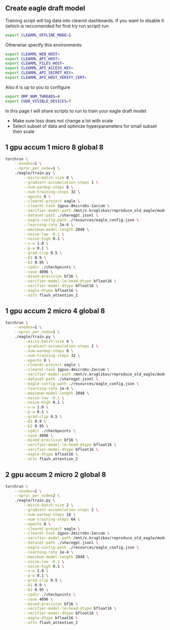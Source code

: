 ## Create eagle draft model

Training script will log data into clearml dashboards. If you want to disable it (which is reccomended for first try run script) run

```bash
export CLEARML_OFFLINE_MODE=1
```

Otherwise specify this environments

```bash
export CLEARML_WEB_HOST=
export CLEARML_API_HOST=
export CLEARML_FILES_HOST=
export CLEARML_API_ACCESS_KEY=
export CLEARML_API_SECRET_KEY=
export CLEARML_API_HOST_VERIFY_CERT=
```

Also it is up to you to configure

```bash
export OMP_NUM_THREADS=4 
export CUDA_VISIBLE_DEVICES=7 
```

In this page I will share scripts to run to train your eagle draft model

* Make sure loss does not change a lot with scale
* Select subset of data and optimize hyperparameters for small subset then scale

## 1 gpu accum 1 micro 8 global 8

```bash
torchrun \
    --nnodes=1 \
    --nproc_per_node=1 \
    ./eagle/train.py \
        --micro-batch-size 8 \
        --gradient-accumulation-steps 1 \
        --num-warmup-steps 8 \
        --num-training-steps 32 \
        --epochs 8 \
        --clearml-project eagle \
        --clearml-task 1gpus-8microbs-1accum \
        --verifier-model-path /mnt/v.kruglikov/reproduce_old_eagle/models/llama2 \
        --dataset-path ./sharegpt.jsonl \
        --eagle-config-path ./resources/eagle_config.json \
        --learning-rate 1e-4 \
        --maximum-model-length 2048 \
        --noise-low -0.1 \
        --noise-high 0.1 \
        --v-w 1.0 \
        --p-w 0.1 \
        --grad-clip 0.5 \
        --b1 0.9 \
        --b2 0.95 \
        --cpdir ./checkpoints \
        --save 4096 \
        --mixed-precision bf16 \
        --verifier-model-lm-head-dtype bfloat16 \
        --verifier-model-dtype bfloat16 \
        --eagle-dtype bfloat16 \
        --attn flash_attention_2
```

## 1 gpu accum 2 micro 4 global 8

```bash
torchrun \
    --nnodes=1 \
    --nproc_per_node=1 \
    ./eagle/train.py \
        --micro-batch-size 4 \
        --gradient-accumulation-steps 2 \
        --num-warmup-steps 8 \
        --num-training-steps 32 \
        --epochs 8 \
        --clearml-project eagle \
        --clearml-task 1gpus-4microbs-2accum \
        --verifier-model-path /mnt/v.kruglikov/reproduce_old_eagle/models/llama2 \
        --dataset-path ./sharegpt.jsonl \
        --eagle-config-path ./resources/eagle_config.json \
        --learning-rate 1e-4 \
        --maximum-model-length 2048 \
        --noise-low -0.1 \
        --noise-high 0.1 \
        --v-w 1.0 \
        --p-w 0.1 \
        --grad-clip 0.5 \
        --b1 0.9 \
        --b2 0.95 \
        --cpdir ./checkpoints \
        --save 4096 \
        --mixed-precision bf16 \
        --verifier-model-lm-head-dtype bfloat16 \
        --verifier-model-dtype bfloat16 \
        --eagle-dtype bfloat16 \
        --attn flash_attention_2
```

## 2 gpu accum 2 micro 2 global 8

```bash
torchrun \
    --nnodes=1 \
    --nproc_per_node=2 \
    ./eagle/train.py \
        --micro-batch-size 2 \
        --gradient-accumulation-steps 2 \
        --num-warmup-steps 16 \
        --num-training-steps 64 \
        --epochs 8 \
        --clearml-project eagle \
        --clearml-task 2gpus-2microbs-2accum \
        --verifier-model-path /mnt/v.kruglikov/reproduce_old_eagle/models/llama2 \
        --dataset-path ./sharegpt.jsonl \
        --eagle-config-path ./resources/eagle_config.json \
        --learning-rate 1e-4 \
        --maximum-model-length 2048 \
        --noise-low -0.1 \
        --noise-high 0.1 \
        --v-w 1.0 \
        --p-w 0.1 \
        --grad-clip 0.5 \
        --b1 0.9 \
        --b2 0.95 \
        --cpdir ./checkpoints \
        --save 4096 \
        --mixed-precision bf16 \
        --verifier-model-lm-head-dtype bfloat16 \
        --verifier-model-dtype bfloat16 \
        --eagle-dtype bfloat16 \
        --attn flash_attention_2
```
